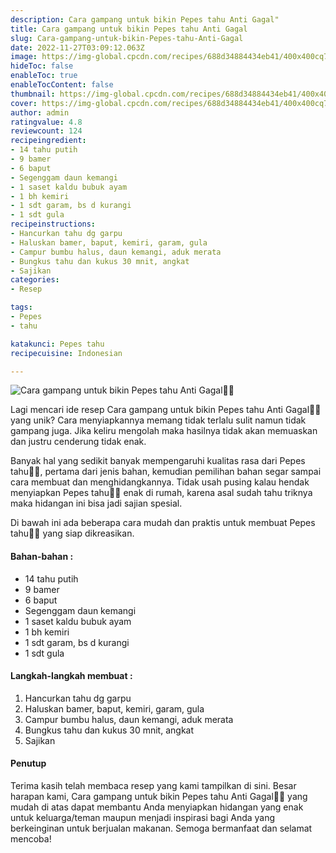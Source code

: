 ```yaml
---
description: Cara gampang untuk bikin Pepes tahu Anti Gagal"
title: Cara gampang untuk bikin Pepes tahu Anti Gagal
slug: Cara-gampang-untuk-bikin-Pepes-tahu-Anti-Gagal
date: 2022-11-27T03:09:12.063Z
image: https://img-global.cpcdn.com/recipes/688d34884434eb41/400x400cq70/photo.jpg
hideToc: false
enableToc: true
enableTocContent: false
thumbnail: https://img-global.cpcdn.com/recipes/688d34884434eb41/400x400cq70/photo.jpg
cover: https://img-global.cpcdn.com/recipes/688d34884434eb41/400x400cq70/photo.jpg
author: admin
ratingvalue: 4.8
reviewcount: 124
recipeingredient:
- 14 tahu putih
- 9 bamer
- 6 baput
- Segenggam daun kemangi
- 1 saset kaldu bubuk ayam
- 1 bh kemiri
- 1 sdt garam, bs d kurangi
- 1 sdt gula
recipeinstructions:
- Hancurkan tahu dg garpu
- Haluskan bamer, baput, kemiri, garam, gula
- Campur bumbu halus, daun kemangi, aduk merata
- Bungkus tahu dan kukus 30 mnit, angkat
- Sajikan
categories:
- Resep

tags:
- Pepes
- tahu

katakunci: Pepes tahu
recipecuisine: Indonesian

---
```


![Cara gampang untuk bikin Pepes tahu Anti Gagal👩‍🍳](https://img-global.cpcdn.com/recipes/688d34884434eb41/400x400cq70/photo.jpg)

Lagi mencari ide resep Cara gampang untuk bikin Pepes tahu Anti Gagal👩‍🍳 yang unik? Cara menyiapkannya memang tidak terlalu sulit namun tidak gampang juga. Jika keliru mengolah maka hasilnya tidak akan memuaskan dan justru cenderung tidak enak.

Banyak hal yang sedikit banyak mempengaruhi kualitas rasa dari Pepes tahu👩‍🍳, pertama dari jenis bahan, kemudian pemilihan bahan segar sampai cara membuat dan menghidangkannya. Tidak usah pusing kalau hendak menyiapkan Pepes tahu👩‍🍳 enak di rumah, karena asal sudah tahu triknya maka hidangan ini bisa jadi sajian spesial.

Di bawah ini ada beberapa cara mudah dan praktis untuk membuat Pepes tahu👩‍🍳 yang siap dikreasikan.

<!--inarticleads1-->

#### Bahan-bahan :

- 14 tahu putih
- 9 bamer
- 6 baput
- Segenggam daun kemangi
- 1 saset kaldu bubuk ayam
- 1 bh kemiri
- 1 sdt garam, bs d kurangi
- 1 sdt gula

<!--inarticleads2-->

#### Langkah-langkah membuat :

1. Hancurkan tahu dg garpu
1. Haluskan bamer, baput, kemiri, garam, gula
1. Campur bumbu halus, daun kemangi, aduk merata
1. Bungkus tahu dan kukus 30 mnit, angkat
1. Sajikan

#### Penutup

Terima kasih telah membaca resep yang kami tampilkan di sini. Besar harapan kami, Cara gampang untuk bikin Pepes tahu Anti Gagal👩‍🍳 yang mudah di atas dapat membantu Anda menyiapkan hidangan yang enak untuk keluarga/teman maupun menjadi inspirasi bagi Anda yang berkeinginan untuk berjualan makanan. Semoga bermanfaat dan selamat mencoba!